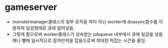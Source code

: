 # gameserver
* monstermanager클래스의 일부 로직을 락이 아닌 worker에 doasync함수를 이용하여 일감형태로 큐에 밀어넣음.
* 그렇게 함으로써 worker클래스가 상속받는 jobqueue 내부에서 큐에 일감을 넣을때나 뺄때 일시적으로 잠까만락을 잡음으로써 최대한 락잡는 시간을 줄임.